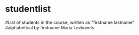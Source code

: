 # studentlist
#List of students in the course, written as "firstname lastname"
#alphabetical by firstname
Maria Levkovets
